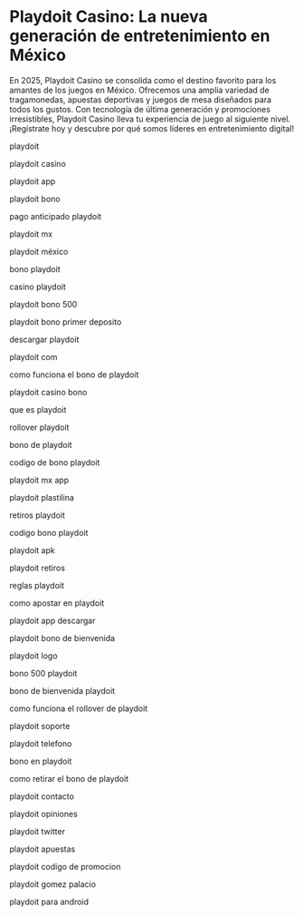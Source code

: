 # Playdoit Casino: La nueva generación de entretenimiento en México

En 2025, Playdoit Casino se consolida como el destino favorito para los amantes de los juegos en México. Ofrecemos una amplia variedad de tragamonedas, apuestas deportivas y juegos de mesa diseñados para todos los gustos. Con tecnología de última generación y promociones irresistibles, Playdoit Casino lleva tu experiencia de juego al siguiente nivel. ¡Regístrate hoy y descubre por qué somos líderes en entretenimiento digital!

playdoit

playdoit casino

playdoit app

playdoit bono

pago anticipado playdoit

playdoit mx

playdoit méxico

bono playdoit

casino playdoit

playdoit bono 500

playdoit bono primer deposito

descargar playdoit

playdoit com

como funciona el bono de playdoit

playdoit casino bono

que es playdoit

rollover playdoit

bono de playdoit

codigo de bono playdoit

playdoit mx app

playdoit plastilina

retiros playdoit

codigo bono playdoit

playdoit apk

playdoit retiros

reglas playdoit

como apostar en playdoit

playdoit app descargar

playdoit bono de bienvenida

playdoit logo

bono 500 playdoit

bono de bienvenida playdoit

como funciona el rollover de playdoit

playdoit soporte

playdoit telefono

bono en playdoit

como retirar el bono de playdoit

playdoit contacto

playdoit opiniones

playdoit twitter

playdoit apuestas

playdoit codigo de promocion

playdoit gomez palacio

playdoit para android
